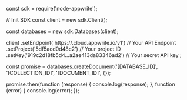 const sdk = require('node-appwrite');

// Init SDK
const client = new sdk.Client();

const databases = new sdk.Databases(client);

client
    .setEndpoint('https://<REGION>.cloud.appwrite.io/v1') // Your API Endpoint
    .setProject('5df5acd0d48c2') // Your project ID
    .setKey('919c2d18fb5d4...a2ae413da83346ad2') // Your secret API key
;

const promise = databases.createDocument('[DATABASE_ID]', '[COLLECTION_ID]', '[DOCUMENT_ID]', {});

promise.then(function (response) {
    console.log(response);
}, function (error) {
    console.log(error);
});